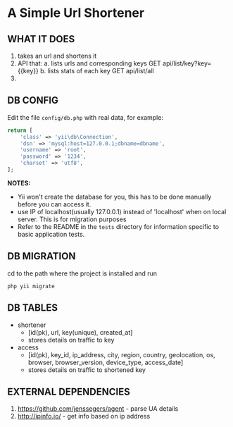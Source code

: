 A Simple Url Shortener
============================
WHAT IT DOES
-------------
1. takes an url and shortens it
2. API that:
	a. lists urls and corresponding keys	GET api/list/key?key={{key}}
	b. lists stats of each key 				GET api/list/all
3.

DB CONFIG
-------------
Edit the file `config/db.php` with real data, for example:

```php
return [
    'class' => 'yii\db\Connection',
    'dsn' => 'mysql:host=127.0.0.1;dbname=dbname',
    'username' => 'root',
    'password' => '1234',
    'charset' => 'utf8',
];
```

**NOTES:**
- Yii won't create the database for you, this has to be done manually before you can access it.
- use IP of localhost(usually 127.0.0.1) instead of 'localhost' when on local server. This is for migration purposes
- Refer to the README in the `tests` directory for information specific to basic application tests.

DB MIGRATION
-------------
cd to the path where the project is installed and run 
```
php yii migrate
```
DB TABLES
-------------------
- shortener 
    - [id(pk), url, key(unique), created_at]
    - stores details on traffic to key 
- access 
    -  [id(pk), key_id, ip_address, city, region, country, geolocation, os, browser, browser_version, device_type, access_date]
    - stores details on traffic to shortened key

EXTERNAL DEPENDENCIES
-------------------
1. https://github.com/jenssegers/agent - parse UA details
2. http://ipinfo.io/ - get info based on ip address